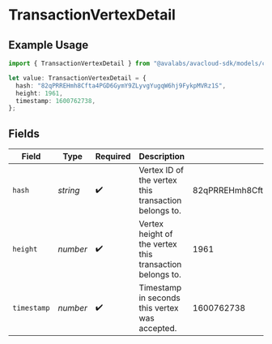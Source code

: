 # TransactionVertexDetail

## Example Usage

```typescript
import { TransactionVertexDetail } from "@avalabs/avacloud-sdk/models/components";

let value: TransactionVertexDetail = {
  hash: "82qPRREHmh8Cfta4PGD6GymY9ZLyvgYugqW6hj9FykpMVRz1S",
  height: 1961,
  timestamp: 1600762738,
};
```

## Fields

| Field                                                    | Type                                                     | Required                                                 | Description                                              | Example                                                  |
| -------------------------------------------------------- | -------------------------------------------------------- | -------------------------------------------------------- | -------------------------------------------------------- | -------------------------------------------------------- |
| `hash`                                                   | *string*                                                 | :heavy_check_mark:                                       | Vertex ID of the vertex this transaction belongs to.     | 82qPRREHmh8Cfta4PGD6GymY9ZLyvgYugqW6hj9FykpMVRz1S        |
| `height`                                                 | *number*                                                 | :heavy_check_mark:                                       | Vertex height of the vertex this transaction belongs to. | 1961                                                     |
| `timestamp`                                              | *number*                                                 | :heavy_check_mark:                                       | Timestamp in seconds this vertex was accepted.           | 1600762738                                               |
